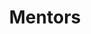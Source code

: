 ---
title: Mentors
type: catalysts
order: 5
people:
  - name: Antonis Peris
    title: Associate Software Engineer
    image: /assets/img/images/antonis.png
    bio: >
      Graduate of BSc and MSc in Computer Science Department from the University of Crete, currently working as an Associate Software Engineer at Epignosis. My primary area of interest is backend software engineering, dedicated to continuous professional development.
  - name: Aggelos Bellos
    title: Senior Software Engineer
    image: /assets/img/images/aggelos.png
    bio: >
      I’m Aggelos Bellos, a senior software engineer on the Architecture Team at Epignosis. My day-to-day revolves around advocating for Domain-Driven Design and Test-Driven Development. When I’m not (politely) annoying people about those, I’m usually doing the same by introducing new rules to our static analysis tools and CI pipeline. Beyond the code, I’m deeply fascinated by socio-technical systems—how social dynamics shape technical architectures, and how those architectures, in turn, influence teams. In my free time, I like to explore scalability challenges and design patterns, and I share my thoughts and solutions on my blog.
  - name: Konstantinos Chatzinikolakis
    title: Head of Engineering & Product, eFront
    image: /assets/img/images/konstantinos.png
    bio: >
      I'm currently leading the Engineering and Product teams at eFront, a learning management system used globally in corporate and academic settings. My background combines software architecture, team leadership, and product strategy, with a focus on scalable systems, developer experience, and continuous delivery. I enjoy mentoring teams on how to turn ideas into impactful, well-engineered solutions and look forward to supporting the next generation of innovators during the hackathon.
  - name: Christos Xanthos
    title: Lead Software Engineer
    image: /assets/img/images/christos.png
    bio: >
      Holding a Computer Science degree. More than 15 years experience in developing internet services, more than 10 years working on and setting e-learning trends. Was having fun coding before Stack Overflow existed - let alone AI chatbots. Stretching agile methodologies to their limits. Latest hobby is getting lost in the labyrinth of modernizing legacy codebases.
  - name: Yannis Aikaterinidis
    title: Principal Software Engineer
    image: /assets/img/images/yannis.png
    bio: >
      Yannis Aikaterinidis is a lead software engineer currently leading development efforts in the Growth Squad at Epignosis. He works on features and integrations that support the growth of TalentLMS, contributing as a backend developer across the platform. In the past, his work has focused on core feature development, scalability and efficiency, and team leadership, helping shape the evolution of TalentLMS, one of the leading cloud learning platforms. He holds a Ph.D. from the Computer Engineering and Informatics Department of the University of Patras, and both B.Eng. and M.Eng. degrees from the Electronic and Computer Engineering Department of the Technical University of Crete. He is the author of 14 publications in international conferences and journals in the area of distributed computing systems. Previously, he worked as a Software Engineer and Research Engineer in various research programs, bringing deep technical expertise in distributed systems and applied computing. He also served as a Lecturer at the Hellenic Mediterranean University, where he taught and mentored students in core computer science subjects.
---